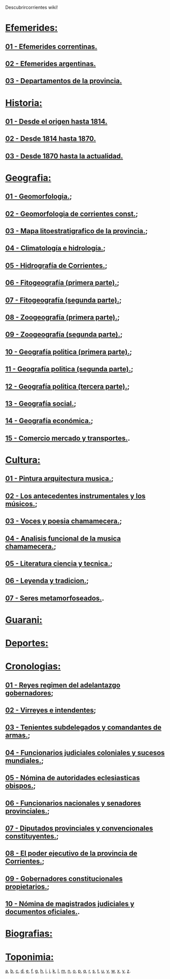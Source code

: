 Descubrircorrientes wiki!

# [Efemerides:](01-Efemerides)

## [01 - Efemerides correntinas.](/01-Efemerides/01-Efemerides-correntinas)

## [02 - Efemerides argentinas.](/01-Efemerides/02-Efemerides-argentinas)

## [03 - Departamentos de la provincia.](/01-Efemerides/03-Departamentos-de-la-provincia)


# [Historia:](02-Historia)

## [01 - Desde el origen hasta 1814.](/02-Historia/01-Desde-el-origen-hasta-1814)

## [02 - Desde 1814 hasta 1870.](/02-Historia/02-Desde-1814-hasta-1870)

## [03 - Desde 1870 hasta la actualidad.](/02-Historia/03-Desde-1870-hasta-la-actualidad)


# [Geografia:](03-Geografia)

## [01 - Geomorfologia.](03-Geografia/01-geomorfologia); 
## [02 - Geomorfologia de corrientes const.](03-Geografia/02-geomorfologia-de-corrientes-const); 
## [03 - Mapa litoestratigrafico de la provincia.](03-Geografia/03-mapa-lito-estratigrafico-de-la-provi); 
## [04 - Climatología e hidrología.](03-Geografia/04-climatologia-hidrologia); 
## [05 - Hidrografía de Corrientes.](03-Geografia/05-hidrografia-de-corrientes); 
## [06 - Fitogeografía (primera parte).](03-Geografia/06-fitogeografia); 
## [07 - Fitogeografía (segunda parte).](03-Geografia/07-fitogeografia-segunda-parte); 
## [08 - Zoogeografía (primera parte).](03-Geografia/08-zoogeografia-primera-parte); 
## [09 - Zoogeografía (segunda parte).](03-Geografia/09-zoogeografia-segunda-parte-pece); 
## [10 - Geografía politica (primera parte).](03-Geografia/10-geografia-politica-primera-parte); 
## [11 - Geografía politica (segunda parte).](03-Geografia/11-geografia-politica-segunda-parte); 
## [12 - Geografía politica (tercera parte).](03-Geografia/12-geografia-politica-tercera-parte); 
## [13 - Geografía social.](03-Geografia/13-geografia-social-geografia-de-las); 
## [14 - Geografía económica.](03-Geografia/14-geografia-economica-rasgos-genera); 
## [15 - Comercio mercado y transportes.](03-Geografia/15-comercio-mercado-y-transportes).

# [Cultura:](04-Cultura)

## [01 - Pintura arquitectura musica.](04-Cultura/01-pintura-arquitectura-musica); 
## [02 - Los antecedentes instrumentales y los músicos.](04-Cultura/02-los-antecedentes-instrumentales-y-los-musicos-ch); 
## [03 - Voces y poesia chamamecera.](04-Cultura/03-voces-y-poesia-chamamecera); 
## [04 - Analisis funcional de la musica chamamecera.](04-Cultura/04-analisis-funcional-de-la-musica-chamamecera); 
## [05 - Literatura ciencia y tecnica.](04-Cultura/05-literatura-ciencia-y-tecnica); 
## [06 - Leyenda y tradicion.](04-Cultura/06-leyenda-y-tradicion); 
## [07 - Seres metamorfoseados.](04-Cultura/07-seres-metamorfoseados).

# [Guarani:](05-Guarani)

# [Deportes:](06-Deportes)

# [Cronologias:](07-Cronologias)

## [01 - Reyes regimen del adelantazgo gobernadores](07-Cronologias/01-reyes-regimen-del-adelantazgo-gobernadores0); 
## [02 - Virreyes e intendentes](07-Cronologias/02-virreyes-e-intendentes0); 
## [03 - Tenientes subdelegados y comandantes de armas.](07-Cronologias/03-tenientes-subdelegados-y-comandantes-de-armas0); 
## [04 - Funcionarios judiciales coloniales y sucesos mundiales.](07-Cronologias/04-funcionarios-judiciales-coloniales-y-sucesos-mund0); 
## [05 - Nómina de autoridades eclesiasticas obispos.](07-Cronologias/05-nomina-de-autoridades-eclesiasticas-obispos-pre0); 
## [06 - Funcionarios nacionales y senadores provinciales.](07-Cronologias/06-funcionarios-nacionales-y-senadores-provinciales0); 
## [07 - Diputados provinciales y convencionales constituyentes.](07-Cronologias/07-diputados-provinciales-y-convencionales-constituy0); 
## [08 - El poder ejecutivo de la provincia de Corrientes.](07-Cronologias/08-el-poder-ejecutivo-de-la-provincia-de-corrientes0); 
## [09 - Gobernadores constitucionales propietarios.](07-Cronologias/09-gobernadores-constitucionales-propietarios-obis0); 
## [10 - Nómina de magistrados judiciales y documentos oficiales.](07-Cronologias/10-nomina-de-magistrados-judiciales-y-documentos-of0).

# [Biografias:](08-Biografias)

# [Toponimia:](09-Toponimia)

[a](a.md), 
[b](b.md), 
[c](c.md), 
[d](d.md), 
[e](e.md), 
[f](f.md), 
[g](g.md),
[h](h.md), 
[i](i.md), 
[j](j.md), 
[k](k.md), 
[l](l.md), 
[m](m.md), 
[n](n.md), 
[o](o.md), 
[p](p.md), 
[q](q.md), 
[r](r.md), 
[s](s.md), 
[t](t.md), 
[u](u.md), 
[v](v.md), 
[w](w.md), 
[x](x.md), 
[y](y.md), 
[z](z.md).
